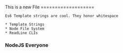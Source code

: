 This is a new File
    ===================

    Es6 Template strings are cool. They honor whitespace

    * Template Strings
    * Node File System
    * ReadLine CLIs

### NodeJS Everyone